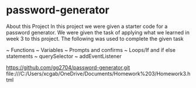 # password-generator
About this Project
In this project we were given a starter code for a password generator. We were given the task of applying what we learned in week 3 to this project. The following was used to complete the given task

~ Functions
~ Variables
~ Prompts and confirms
~ Loops/If and if else statements
~ querySelector
~ addEventListener

https://github.com/gg2704/password-generator.git
file:///C:/Users/xcgab/OneDrive/Documents/Homework%203/Homework3.html


